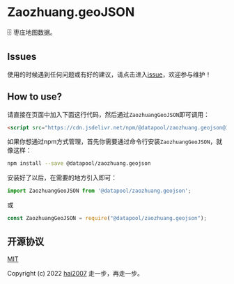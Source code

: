 # Zaozhuang.geoJSON
🗄️ 枣庄地图数据。

## Issues
使用的时候遇到任何问题或有好的建议，请点击进入[issue](https://github.com/hai2007/datapool/issues)，欢迎参与维护！

## How to use?

请直接在页面中加入下面这行代码，然后通过```ZaozhuangGeoJSON```即可调用：

```html
<script src="https://cdn.jsdelivr.net/npm/@datapool/zaozhuang.geojson@1"></script>
```

如果你想通过npm方式管理，首先你需要通过命令行安装``````ZaozhuangGeoJSON``````，就像这样：

```bash
npm install --save @datapool/zaozhuang.geojson
```

安装好了以后，在需要的地方引入即可：

```js
import ZaozhuangGeoJSON from '@datapool/zaozhuang.geojson';
```

或

```js
const ZaozhuangGeoJSON = require("@datapool/zaozhuang.geojson");
```

开源协议
---------------------------------------
[MIT](https://github.com/hai2007/datapool/blob/master/LICENSE)

Copyright (c) 2022 [hai2007](https://hai2007.gitee.io/sweethome/) 走一步，再走一步。
